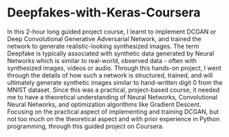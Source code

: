 # Deepfakes-with-Keras-Coursera

In this 2-hour long guided project course, I learnt to implement DCGAN or Deep Convolutional Generative Adversarial Network, and trained the network to generate realistic-looking synthesized images. The term Deepfake is typically associated with synthetic data generated by Neural Networks which is similar to real-world, observed data - often with synthesized images, videos or audio. Through this hands-on project, I went through the details of how such a network is structured, trained, and will ultimately generate synthetic images similar to hand-written digit 0 from the MNIST dataset. Since this was a practical, project-based course, it needed me to have a theoretical understanding of Neural Networks, Convolutional Neural Networks, and optimization algorithms like Gradient Descent. Focusing on the practical aspect of implementing and training DCGAN, but not too much on the theoretical aspect and with prior experience in Python programming, through this guided project on Coursera.